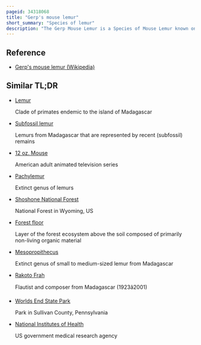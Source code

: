 ```yaml
---
pageid: 34318068
title: "Gerp's mouse lemur"
short_summary: "Species of lemur"
description: "The Gerp Mouse Lemur is a Species of Mouse Lemur known only from the Sahafina forest in eastern Madagascar near mantadia national Park. In 2012 a german and malagasy Research Team announced its Discovery. The Sahafina Forest had not been studied until 2008 and 2009, when Groupe d'étude et de Recherche Sur les Primates de Madagascar —A malagasy-based Research and Conservation Group for which the Lemur is named—inventoried the Forest's Lemurs."
---
```


## Reference

- [Gerp's mouse lemur (Wikipedia)](https://en.wikipedia.org/?curid=34318068)

## Similar TL;DR

- [Lemur](/tldr/en/lemur)

  Clade of primates endemic to the island of Madagascar

- [Subfossil lemur](/tldr/en/subfossil-lemur)

  Lemurs from Madagascar that are represented by recent (subfossil) remains

- [12 oz. Mouse](/tldr/en/12-oz-mouse)

  American adult animated television series

- [Pachylemur](/tldr/en/pachylemur)

  Extinct genus of lemurs

- [Shoshone National Forest](/tldr/en/shoshone-national-forest)

  National Forest in Wyoming, US

- [Forest floor](/tldr/en/forest-floor)

  Layer of the forest ecosystem above the soil composed of primarily non-living organic material

- [Mesopropithecus](/tldr/en/mesopropithecus)

  Extinct genus of small to medium-sized lemur from Madagascar

- [Rakoto Frah](/tldr/en/rakoto-frah)

  Flautist and composer from Madagascar (1923â2001)

- [Worlds End State Park](/tldr/en/worlds-end-state-park)

  Park in Sullivan County, Pennsylvania

- [National Institutes of Health](/tldr/en/national-institutes-of-health)

  US government medical research agency
